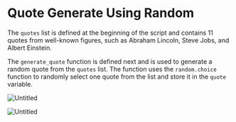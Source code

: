 # Quote Generate Using Random

The `quotes` list is defined at the beginning of the script and contains 11 quotes from well-known figures, such as Abraham Lincoln, Steve Jobs, and Albert Einstein.

The `generate_quote` function is defined next and is used to generate a random quote from the `quotes` list. The function uses the `random.choice` function to randomly select one quote from the list and store it in the `quote` variable.

![Untitled](Quote%20Generate%20Using%20Random%2058594cfad3e44a2ab650b934fb24c486/Untitled.png)

![Untitled](Quote%20Generate%20Using%20Random%2058594cfad3e44a2ab650b934fb24c486/Untitled%201.png)